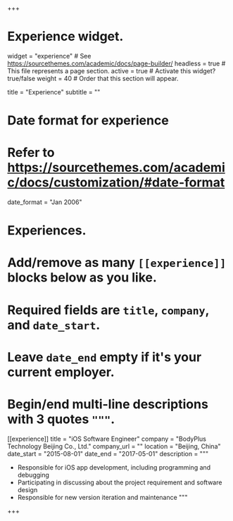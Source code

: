 +++
# Experience widget.
widget = "experience"  # See https://sourcethemes.com/academic/docs/page-builder/
headless = true  # This file represents a page section.
active = true  # Activate this widget? true/false
weight = 40  # Order that this section will appear.

title = "Experience"
subtitle = ""

# Date format for experience
#   Refer to https://sourcethemes.com/academic/docs/customization/#date-format
date_format = "Jan 2006"

# Experiences.
#   Add/remove as many `[[experience]]` blocks below as you like.
#   Required fields are `title`, `company`, and `date_start`.
#   Leave `date_end` empty if it's your current employer.
#   Begin/end multi-line descriptions with 3 quotes `"""`.


[[experience]]
  title = "iOS Software Engineer"
  company = "BodyPlus Technology Beijing Co., Ltd."
  company_url = ""
  location = "Beijing, China"
  date_start = "2015-08-01"
  date_end = "2017-05-01"
  description = """
  
  * Responsible for iOS app development, including programming and debugging
  * Participating in discussing about the project requirement and software design
  * Responsible for new version iteration and maintenance
  """

+++
